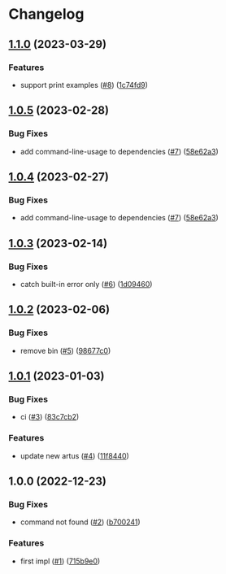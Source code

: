 # Changelog

## [1.1.0](https://github.com/artus-cli/plugin-help/compare/v1.0.5...v1.1.0) (2023-03-29)

### Features

* support print examples ([#8](https://github.com/artus-cli/plugin-help/issues/8)) ([1c74fd9](https://github.com/artus-cli/plugin-help/commit/1c74fd9c7fda8c00db062ca625dbac666b312d15))

## [1.0.5](https://github.com/artus-cli/plugin-help/compare/v1.0.3...v1.0.5) (2023-02-28)

### Bug Fixes

* add command-line-usage to dependencies ([#7](https://github.com/artus-cli/plugin-help/issues/7)) ([58e62a3](https://github.com/artus-cli/plugin-help/commit/58e62a3c6f2cf11b8cbfcafa2cb4e0987421cf61))

## [1.0.4](https://github.com/artus-cli/plugin-help/compare/v1.0.3...v1.0.4) (2023-02-27)


### Bug Fixes

* add command-line-usage to dependencies ([#7](https://github.com/artus-cli/plugin-help/issues/7)) ([58e62a3](https://github.com/artus-cli/plugin-help/commit/58e62a3c6f2cf11b8cbfcafa2cb4e0987421cf61))

## [1.0.3](https://github.com/artus-cli/plugin-help/compare/v1.0.2...v1.0.3) (2023-02-14)


### Bug Fixes

* catch built-in error only ([#6](https://github.com/artus-cli/plugin-help/issues/6)) ([1d09460](https://github.com/artus-cli/plugin-help/commit/1d0946049928cd4956b94a991c72cc4faefcd463))



## [1.0.2](https://github.com/artus-cli/plugin-help/compare/v1.0.1...v1.0.2) (2023-02-06)


### Bug Fixes

* remove bin ([#5](https://github.com/artus-cli/plugin-help/issues/5)) ([98677c0](https://github.com/artus-cli/plugin-help/commit/98677c01889448750ab2dece781155074aa0aef8))



## [1.0.1](https://github.com/artus-cli/plugin-help/compare/v1.0.0...v1.0.1) (2023-01-03)


### Bug Fixes

* ci ([#3](https://github.com/artus-cli/plugin-help/issues/3)) ([83c7cb2](https://github.com/artus-cli/plugin-help/commit/83c7cb2aa5a36af9ac4a94d8b373c2f0b6e61044))


### Features

* update new artus ([#4](https://github.com/artus-cli/plugin-help/issues/4)) ([11f8440](https://github.com/artus-cli/plugin-help/commit/11f84403c583d4ed8e8d6ef30712b0ef2972698b))



## 1.0.0 (2022-12-23)


### Bug Fixes

* command not found ([#2](https://github.com/artus-cli/plugin-help/issues/2)) ([b700241](https://github.com/artus-cli/plugin-help/commit/b700241f20b53bc9121cff0381dd52fa92f569f6))


### Features

* first impl ([#1](https://github.com/artus-cli/plugin-help/issues/1)) ([715b9e0](https://github.com/artus-cli/plugin-help/commit/715b9e04fbab2ea4572a2f529c085039cc801a1c))
